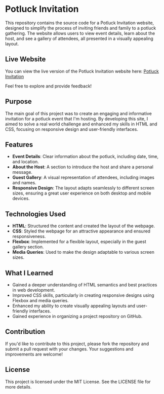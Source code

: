 # Potluck Invitation

This repository contains the source code for a Potluck Invitation website, designed to simplify the process of inviting friends and family to a potluck gathering. The website allows users to view event details, learn about the host, and see a gallery of attendees, all presented in a visually appealing layout.

## Live Website

You can view the live version of the Potluck Invitation website here: [Potluck Invitation](https://junaid-mohammad.github.io/Potluck-Invitation)

Feel free to explore and provide feedback!

## Purpose

The main goal of this project was to create an engaging and informative invitation for a potluck event that I'm hosting. By developing this site, I aimed to solve a real world challenge and enhanced my skills in HTML and CSS, focusing on responsive design and user-friendly interfaces.

## Features

- **Event Details**: Clear information about the potluck, including date, time, and location.
- **About the Host**: A section to introduce the host and share a personal message.
- **Guest Gallery**: A visual representation of attendees, including images and names.
- **Responsive Design**: The layout adapts seamlessly to different screen sizes, ensuring a great user experience on both desktop and mobile devices.

## Technologies Used

- **HTML**: Structured the content and created the layout of the webpage.
- **CSS**: Styled the webpage for an attractive appearance and ensured responsiveness.
- **Flexbox**: Implemented for a flexible layout, especially in the guest gallery section.
- **Media Queries**: Used to make the design adaptable to various screen sizes.

## What I Learned

- Gained a deeper understanding of HTML semantics and best practices in web development.
- Improved CSS skills, particularly in creating responsive designs using Flexbox and media queries.
- Enhanced my ability to create visually appealing layouts and user-friendly interfaces.
- Gained experience in organizing a project repository on GitHub.

## Contribution

If you'd like to contribute to this project, please fork the repository and submit a pull request with your changes. Your suggestions and improvements are welcome!

## License

This project is licensed under the MIT License. See the LICENSE file for more details.
